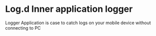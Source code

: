 # Log.d Inner application logger
Logger Application is case to catch logs on your mobile device without connecting to PC
